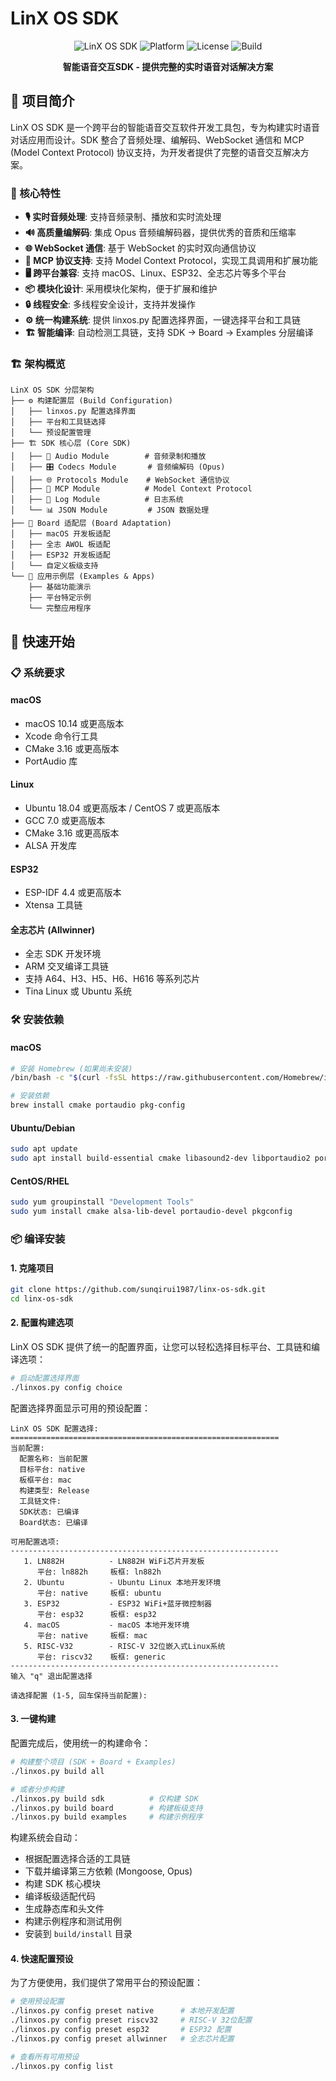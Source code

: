 # LinX OS SDK

<div align="center">

![LinX OS SDK](https://img.shields.io/badge/LinX%20OS%20SDK-v1.0.0-blue)
![Platform](https://img.shields.io/badge/platform-macOS%20%7C%20Linux%20%7C%20ESP32%20%7C%20Allwinner-lightgrey)
![License](https://img.shields.io/badge/license-MIT-green)
![Build](https://img.shields.io/badge/build-CMake-orange)

**智能语音交互SDK - 提供完整的实时语音对话解决方案**

</div>

## 📖 项目简介

LinX OS SDK 是一个跨平台的智能语音交互软件开发工具包，专为构建实时语音对话应用而设计。SDK 整合了音频处理、编解码、WebSocket 通信和 MCP (Model Context Protocol) 协议支持，为开发者提供了完整的语音交互解决方案。

### 🌟 核心特性

- **🎙️ 实时音频处理**: 支持音频录制、播放和实时流处理
- **🔊 高质量编解码**: 集成 Opus 音频编解码器，提供优秀的音质和压缩率
- **🌐 WebSocket 通信**: 基于 WebSocket 的实时双向通信协议
- **🔧 MCP 协议支持**: 支持 Model Context Protocol，实现工具调用和扩展功能
- **🖥️ 跨平台兼容**: 支持 macOS、Linux、ESP32、全志芯片等多个平台
- **📦 模块化设计**: 采用模块化架构，便于扩展和维护
- **🔒 线程安全**: 多线程安全设计，支持并发操作
- **⚙️ 统一构建系统**: 提供 linxos.py 配置选择界面，一键选择平台和工具链
- **🏗️ 智能编译**: 自动检测工具链，支持 SDK → Board → Examples 分层编译



### 🏗️ 架构概览

```
LinX OS SDK 分层架构
├── ⚙️ 构建配置层 (Build Configuration)
│   ├── linxos.py 配置选择界面
│   ├── 平台和工具链选择
│   └── 预设配置管理
├── 🏗️ SDK 核心层 (Core SDK)
│   ├── 🎵 Audio Module        # 音频录制和播放
│   ├── 🎛️ Codecs Module       # 音频编解码 (Opus)
│   ├── 🌐 Protocols Module    # WebSocket 通信协议
│   ├── 🔧 MCP Module          # Model Context Protocol
│   ├── 📝 Log Module          # 日志系统
│   └── 📊 JSON Module         # JSON 数据处理
├── 🔌 Board 适配层 (Board Adaptation)
│   ├── macOS 开发板适配
│   ├── 全志 AWOL 板适配
│   ├── ESP32 开发板适配
│   └── 自定义板级支持
└── 📱 应用示例层 (Examples & Apps)
    ├── 基础功能演示
    ├── 平台特定示例
    └── 完整应用程序
```

## 🚀 快速开始

### 📋 系统要求

#### macOS
- macOS 10.14 或更高版本
- Xcode 命令行工具
- CMake 3.16 或更高版本
- PortAudio 库

#### Linux
- Ubuntu 18.04 或更高版本 / CentOS 7 或更高版本
- GCC 7.0 或更高版本
- CMake 3.16 或更高版本
- ALSA 开发库

#### ESP32
- ESP-IDF 4.4 或更高版本
- Xtensa 工具链

#### 全志芯片 (Allwinner)
- 全志 SDK 开发环境
- ARM 交叉编译工具链
- 支持 A64、H3、H5、H6、H616 等系列芯片
- Tina Linux 或 Ubuntu 系统

### 🛠️ 安装依赖

#### macOS
```bash
# 安装 Homebrew (如果尚未安装)
/bin/bash -c "$(curl -fsSL https://raw.githubusercontent.com/Homebrew/install/HEAD/install.sh)"

# 安装依赖
brew install cmake portaudio pkg-config
```

#### Ubuntu/Debian
```bash
sudo apt update
sudo apt install build-essential cmake libasound2-dev libportaudio2 portaudio19-dev pkg-config
```

#### CentOS/RHEL
```bash
sudo yum groupinstall "Development Tools"
sudo yum install cmake alsa-lib-devel portaudio-devel pkgconfig
```

### 📦 编译安装

#### 1. 克隆项目
```bash
git clone https://github.com/sunqirui1987/linx-os-sdk.git
cd linx-os-sdk
```

#### 2. 配置构建选项

LinX OS SDK 提供了统一的配置界面，让您可以轻松选择目标平台、工具链和编译选项：

```bash
# 启动配置选择界面
./linxos.py config choice
```

配置选择界面显示可用的预设配置：

```
LinX OS SDK 配置选择:
============================================================
当前配置:
  配置名称: 当前配置
  目标平台: native
  板框平台: mac
  构建类型: Release
  工具链文件: 
  SDK状态: 已编译
  Board状态: 已编译

可用配置选项:
------------------------------------------------------------
   1. LN882H          - LN882H WiFi芯片开发板
      平台: ln882h     板框: ln882h
   2. Ubuntu          - Ubuntu Linux 本地开发环境
      平台: native     板框: ubuntu
   3. ESP32           - ESP32 WiFi+蓝牙微控制器
      平台: esp32      板框: esp32
   4. macOS           - macOS 本地开发环境
      平台: native     板框: mac
   5. RISC-V32        - RISC-V 32位嵌入式Linux系统
      平台: riscv32    板框: generic
------------------------------------------------------------
输入 "q" 退出配置选择

请选择配置 (1-5, 回车保持当前配置):
```

#### 3. 一键构建

配置完成后，使用统一的构建命令：

```bash
# 构建整个项目 (SDK + Board + Examples)
./linxos.py build all

# 或者分步构建
./linxos.py build sdk          # 仅构建 SDK
./linxos.py build board        # 构建板级支持
./linxos.py build examples     # 构建示例程序
```

构建系统会自动：
- 根据配置选择合适的工具链
- 下载并编译第三方依赖 (Mongoose, Opus)
- 构建 SDK 核心模块
- 编译板级适配代码
- 生成静态库和头文件
- 构建示例程序和测试用例
- 安装到 `build/install` 目录

#### 4. 快速配置预设

为了方便使用，我们提供了常用平台的预设配置：

```bash
# 使用预设配置
./linxos.py config preset native      # 本地开发配置
./linxos.py config preset riscv32     # RISC-V 32位配置
./linxos.py config preset esp32       # ESP32 配置
./linxos.py config preset allwinner   # 全志芯片配置

# 查看所有可用预设
./linxos.py config list
```
